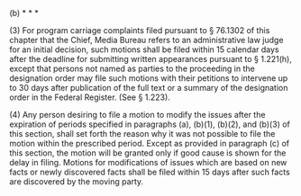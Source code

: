 (b) * * *

(3) For program carriage complaints filed pursuant to § 76.1302 of this chapter that the Chief, Media Bureau refers to an administrative law judge for an initial decision, such motions shall be filed within 15 calendar days after the deadline for submitting written appearances pursuant to § 1.221(h), except that persons not named as parties to the proceeding in the designation order may file such motions with their petitions to intervene up to 30 days after publication of the full text or a summary of the designation order in the Federal Register. (See § 1.223).

(4) Any person desiring to file a motion to modify the issues after the expiration of periods specified in paragraphs (a), (b)(1), (b)(2), and (b)(3) of this section, shall set forth the reason why it was not possible to file the motion within the prescribed period. Except as provided in paragraph (c) of this section, the motion will be granted only if good cause is shown for the delay in filing. Motions for modifications of issues which are based on new facts or newly discovered facts shall be filed within 15 days after such facts are discovered by the moving party.
                                    

